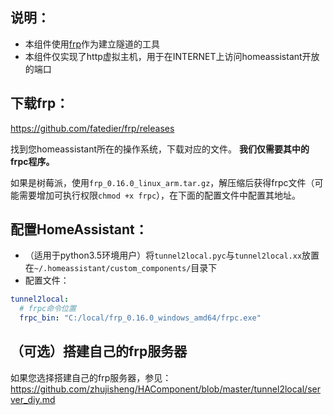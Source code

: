 
## 说明：
 - 本组件使用[frp](https://github.com/fatedier/frp)作为建立隧道的工具
 - 本组件仅实现了http虚拟主机，用于在INTERNET上访问homeassistant开放的端口
 
 
## 下载frp：
https://github.com/fatedier/frp/releases

找到您homeassistant所在的操作系统，下载对应的文件。
**我们仅需要其中的frpc程序。**

如果是树莓派，使用`frp_0.16.0_linux_arm.tar.gz`，解压缩后获得frpc文件（可能需要增加可执行权限`chmod +x frpc`），在下面的配置文件中配置其地址。


## 配置HomeAssistant：
 - （适用于python3.5环境用户）将`tunnel2local.pyc`与`tunnel2local.xx`放置在`~/.homeassistant/custom_components/`目录下
 - 配置文件：
 
```yaml
tunnel2local:
  # frpc命令位置
  frpc_bin: "C:/local/frp_0.16.0_windows_amd64/frpc.exe"

```
## （可选）搭建自己的frp服务器
如果您选择搭建自己的frp服务器，参见：https://github.com/zhujisheng/HAComponent/blob/master/tunnel2local/server_diy.md

